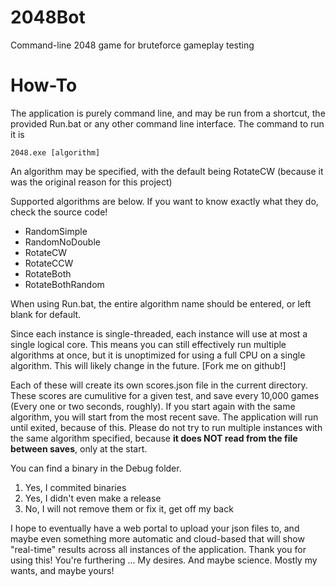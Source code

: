 # 2048Bot
Command-line 2048 game for bruteforce gameplay testing

# How-To
The application is purely command line, and may be run from a shortcut, the provided Run.bat or any other command line interface. The command to run it is

    2048.exe [algorithm]
    
An algorithm may be specified, with the default being RotateCW (because it was the original reason for this project)

Supported algorithms are below. If you want to know exactly what they do, check the source code!

 - RandomSimple
 - RandomNoDouble
 - RotateCW
 - RotateCCW
 - RotateBoth
 - RotateBothRandom

When using Run.bat, the entire algorithm name should be entered, or left blank for default.

Since each instance is single-threaded, each instance will use at most a single logical core. This means you can still effectively run multiple algorithms at once, but it is unoptimized for using a full CPU on a single algorithm. This will likely change in the future. [Fork me on github!]

Each of these will create its own scores.json file in the current directory. These scores are cumulitive for a given test, and save every 10,000 games (Every one or two seconds, roughly). If you start again with the same algorithm, you will start from the most recent save. The application will run until exited, because of this. Please do not try to run multiple instances with the same algorithm specified, because **it does NOT read from the file between saves**, only at the start.

You can find a binary in the Debug folder. 
 1. Yes, I commited binaries
 2. Yes, I didn't even make a release
 3. No, I will not remove them or fix it, get off my back


I hope to eventually have a web portal to upload your json files to, and maybe even something more automatic and cloud-based that will show "real-time" results across all instances of the application. Thank you for using this! You're furthering ... My desires. And maybe science. Mostly my wants, and maybe yours!

